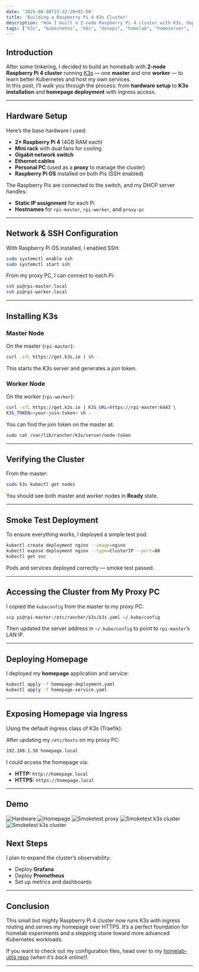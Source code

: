 ```yaml
---
date: '2025-08-08T23:32:20+02:00'
title: 'Building a Raspberry Pi 4 K3s Cluster'
description: "How I built a 2-node Raspberry Pi 4 cluster with K3s, deployed my homepage, and exposed it via the default ingress class."
tags: ["k3s", "kubernetes", "k8s", "devops", "homelab", "homeserver", "homepage"]
---
```


## Introduction

After some tinkering, I decided to build an homebalb with **2-node Raspberry Pi 4 cluster** running [K3s](https://k3s.io/) — one **master** and one **worker** — to learn better Kubernetes and host my own services.  
In this post, I’ll walk you through the process: from **hardware setup** to **K3s installation** and **homepage deployment** with ingress access.

---

## Hardware Setup

Here’s the base hardware I used:

- **2× Raspberry Pi 4** (4GB RAM each)
- **Mini rack** with dual fans for cooling
- **Gigabit network switch**
- **Ethernet cables**
- **Personal PC** (used as a **proxy** to manage the cluster)
- **Raspberry Pi OS** installed on both Pis (SSH enabled)

The Raspberry Pis are connected to the switch, and my DHCP server handles:

- **Static IP assignment** for each Pi
- **Hostnames** for `rpi-master`, `rpi-worker`, and `proxy-pc`

---

## Network & SSH Configuration

With Raspberry Pi OS installed, I enabled SSH:

```bash
sudo systemctl enable ssh
sudo systemctl start ssh
````

From my proxy PC, I can connect to each Pi:

```bash
ssh pi@rpi-master.local
ssh pi@rpi-worker.local
```

---

## Installing K3s

### Master Node

On the master (`rpi-master`):

```bash
curl -sfL https://get.k3s.io | sh -
```

This starts the K3s server and generates a join token.

### Worker Node

On the worker (`rpi-worker`):

```bash
curl -sfL https://get.k3s.io | K3S_URL=https://rpi-master:6443 \
K3S_TOKEN=<your-join-token> sh -
```

You can find the join token on the master at:

```bash
sudo cat /var/lib/rancher/k3s/server/node-token
```

---

## Verifying the Cluster

From the master:

```bash
sudo k3s kubectl get nodes
```

You should see both master and worker nodes in **Ready** state.

---

## Smoke Test Deployment

To ensure everything works, I deployed a simple test pod:

```bash
kubectl create deployment nginx --image=nginx
kubectl expose deployment nginx --type=ClusterIP --port=80
kubectl get svc
```

Pods and services deployed correctly — smoke test passed.

---

## Accessing the Cluster from My Proxy PC

I copied the `kubeconfig` from the master to my proxy PC:

```bash
scp pi@rpi-master:/etc/rancher/k3s/k3s.yaml ~/.kube/config
```

Then updated the server address in `~/.kube/config` to point to `rpi-master`’s LAN IP.

---

## Deploying Homepage

I deployed my **homepage** application and service:

```bash
kubectl apply -f homepage-deployment.yaml
kubectl apply -f homepage-service.yaml
```

---

## Exposing Homepage via Ingress

Using the default ingress class of K3s (Traefik).

After updating my `/etc/hosts` on my proxy PC:

```txt
192.168.1.50 homepage.local
```

I could access the homepage via:

- **HTTP:** `http://homepage.local`
- **HTTPS:** `https://homepage.local`

---

## Demo

![Hardware](/blog-umbertodomenico-ciccia/images/homelab/hardware.png)
![Homepage](/blog-umbertodomenico-ciccia/images/homelab/homepage.png)
![Smoketest proxy](/blog-umbertodomenico-ciccia/images/homelab/smoketest-proxy.png)
![Smoketest k3s cluster](/blog-umbertodomenico-ciccia/images/homelab/smoketestnginx.png)
![Smoketest k3s cluster](/blog-umbertodomenico-ciccia/images/homelab/smoketestnodes.png)

## Next Steps

I plan to expand the cluster’s observability:

- Deploy **Grafana**
- Deploy **Prometheus**
- Set up metrics and dashboards

---

## Conclusion

This small but mighty Raspberry Pi 4 cluster now runs K3s with ingress routing and serves my homepage over HTTPS. It’s a perfect foundation for homelab experiments and a stepping stone toward more advanced Kubernetes workloads.

If you want to check out my configuration files, head over to my [homelab-utils repo](https://github.com/umbertocicciaa/homelab-utils) *(when it’s back online!)*.

---
